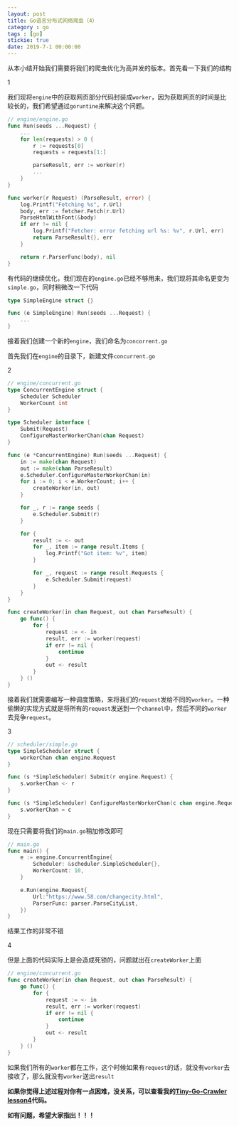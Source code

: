 ```yaml
---
layout: post
title: Go语言分布式网络爬虫（4）
category : go
tags : [go]
stickie: true
date: 2019-7-1 00:00:00
---
```


从本小结开始我们需要将我们的爬虫优化为高并发的版本。首先看一下我们的结构

1

我们现将`engine`中的获取网页部分代码封装成`worker`，因为获取网页的时间是比较长的，我们希望通过`goruntine`来解决这个问题。

```go
// engine/engine.go
func Run(seeds ...Request) {
	...
	for len(requests) > 0 {
		r := requests[0]
		requests = requests[1:]

		parseResult, err := worker(r)
		...
	}
}

func worker(r Request) (ParseResult, error) {
	log.Printf("Fetching %s", r.Url)
	body, err := fetcher.Fetch(r.Url)
	ParseHtmlWithFont(&body)
	if err != nil {
		log.Printf("Fetcher: error fetching url %s: %v", r.Url, err)
		return ParseResult{}, err
	}

	return r.ParserFunc(body), nil
}
```

有代码的继续优化，我们现在的`engine.go`已经不够用来，我们现将其命名更变为`simple.go`，同时稍微改一下代码

```go
type SimpleEngine struct {}

func (e SimpleEngine) Run(seeds ...Request) {
    ...
}
```

接着我们创建一个新的`engine`，我们命名为`concorrent.go`

首先我们在`engine`的目录下，新建文件`concurrent.go`

2

```go
// engine/concurrent.go
type ConcurrentEngine struct {
	Scheduler Scheduler
	WorkerCount int
}

type Scheduler interface {
	Submit(Request)
	ConfigureMasterWorkerChan(chan Request)
}

func (e *ConcurrentEngine) Run(seeds ...Request) {
	in := make(chan Request)
	out := make(chan ParseResult)
	e.Scheduler.ConfigureMasterWorkerChan(in)
	for i := 0; i < e.WorkerCount; i++ {
		createWorker(in, out)
	}

	for _, r := range seeds {
		e.Scheduler.Submit(r)
	}

	for {
		result := <- out
		for _, item := range result.Items {
			log.Printf("Got item: %v", item)
		}

		for _, request := range result.Requests {
			e.Scheduler.Submit(request)
		}
	}
}

func createWorker(in chan Request, out chan ParseResult) {
	go func() {
		for {
			request := <- in
			result, err := worker(request)
			if err != nil {
				continue
			}
			out <- result
		}
	} ()
}
```

接着我们就需要编写一种调度策略，来将我们的`request`发给不同的`worker`。一种偷懒的实现方式就是将所有的`request`发送到一个`channel`中，然后不同的`worker`去竞争`request`。

3

```go
// scheduler/simple.go
type SimpleScheduler struct {
	workerChan chan engine.Request
}

func (s *SimpleScheduler) Submit(r engine.Request) {
	s.workerChan <- r
}

func (s *SimpleScheduler) ConfigureMasterWorkerChan(c chan engine.Request) {
	s.workerChan = c
}
```

现在只需要将我们的`main.go`稍加修改即可

```go
// main.go
func main() {
	e := engine.ConcurrentEngine{
		Scheduler: &scheduler.SimpleScheduler{},
		WorkerCount: 10,
	}

	e.Run(engine.Request{
		Url:"https://www.58.com/changecity.html",
		ParserFunc: parser.ParseCityList,
	})
}
```

结果工作的非常不错

4

但是上面的代码实际上是会造成死锁的，问题就出在`createWorker`上面

```go
// engine/concurrent.go
func createWorker(in chan Request, out chan ParseResult) {
	go func() {
		for {
			request := <- in
			result, err := worker(request)
			if err != nil {
				continue
			}
			out <- result
		}
	} ()
}
```

如果我们所有的`worker`都在工作，这个时候如果有`request`的话，就没有`worker`去接收了，那么就没有`worker`送出`result`

**如果你觉得上述过程对你有一点困难，没关系，可以查看我的[Tiny-Go-Crawler lesson4](https://github.com/luliyucoordinate/Tiny-Go-Crawler/tree/master/lesson4)代码。**

**如有问题，希望大家指出！！！**